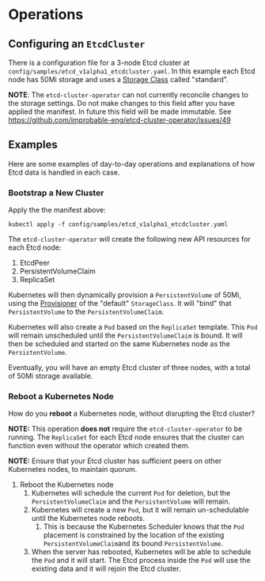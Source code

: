 # Operations

## Configuring an `EtcdCluster`

There is a configuration file for a 3-node Etcd cluster at `config/samples/etcd_v1alpha1_etcdcluster.yaml`.
In this example each Etcd node has 50Mi storage and uses a [Storage Class](https://kubernetes.io/docs/concepts/storage/storage-classes/#the-storageclass-resource) called "standard".

**NOTE**: The `etcd-cluster-operator` can not currently reconcile changes to the storage settings.
Do not make changes to this field after you have applied the manifest.
In future this field will be made immutable. See https://github.com/improbable-eng/etcd-cluster-operator/issues/49

## Examples

Here are some examples of day-to-day operations and explanations of how Etcd data is handled in each case.

### Bootstrap a New Cluster

Apply the the manifest above:

```
kubectl apply -f config/samples/etcd_v1alpha1_etcdcluster.yaml
```

The `etcd-cluster-operator` will create the following new API resources for each Etcd node:

1. EtcdPeer
2. PersistentVolumeClaim
3. ReplicaSet

Kubernetes will then dynamically provision a `PersistentVolume` of 50Mi,
using the [Provisioner](https://kubernetes.io/docs/concepts/storage/storage-classes/#provisioner) of the "default" `StorageClass`.
It will "bind" that `PersistentVolume` to the `PersistentVolumeClaim`.

Kubernetes will also create a `Pod` based on the `ReplicaSet` template.
This `Pod` will remain unscheduled until the `PersistentVolumeClaim` is bound.
It will then be scheduled and started on the same Kubernetes node as the `PersistentVolume`.

Eventually, you will have an empty Etcd cluster of three nodes, with a total of 50Mi storage available.

### Reboot a Kubernetes Node

How do you **reboot** a Kubernetes node, without disrupting the Etcd cluster?

**NOTE:** This operation **does not** require the `etcd-cluster-operator` to be running.
The `ReplicaSet` for each Etcd node ensures that the cluster can function even without the operator which created them.

**NOTE:** Ensure that your Etcd cluster has sufficient peers on other Kubernetes nodes, to maintain quorum.

1. Reboot the Kubernetes node
   1. Kubernetes will schedule the current `Pod` for deletion, but the `PersistentVolumeClaim` and the `PersistentVolume` will remain.
   1. Kubernetes will create a new `Pod`, but it will remain un-schedulable until the Kubernetes node reboots.
      1. This is because the Kubernetes Scheduler knows that the `Pod` placement is constrained
         by the location of the existing `PersistentVolumeClaim`and its bound `PersistentVolume`.
   1. When the server has rebooted, Kubernetes will be able to schedule the `Pod` and it will start.
      The Etcd process inside the `Pod` will use the existing data and it will rejoin the Etcd cluster.
